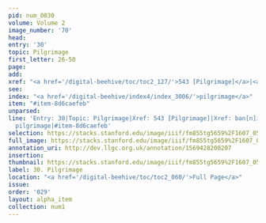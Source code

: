 ```yaml
---
pid: num_0030
volume: Volume 2
image_number: '70'
head: 
entry: '30'
topic: Pilgrimage
first_letter: 26-50
page: 
add: 
xref: "<a href='/digital-beehive/toc/toc2_127/'>543 [Pilgrimage]</a>|<a href='/digital-beehive/alpha1/alpha_0055/'>ban[n]ishmt</a>"
see: 
index: "<a href='/digital-beehive/index4/index_3006/'>pilgrimage</a>"
item: "#item-8d6caefeb"
unparsed: 
line: 'Entry: 30|Topic: Pilgrimage|Xref: 543 [Pilgrimage]|Xref: ban[n]ishmt|Index:
  pilgrimage|#item-8d6caefeb'
selection: https://stacks.stanford.edu/image/iiif/fm855tg5659%2F1607_0537/818,1316,2995,333/full/0/default.jpg
full_image: https://stacks.stanford.edu/image/iiif/fm855tg5659%2F1607_0537/full/full/0/default.jpg
annotation_uri: http://dev.llgc.org.uk/annotation/1569428200207
insertion: 
thumbnail: https://stacks.stanford.edu/image/iiif/fm855tg5659%2F1607_0537/818,1316,600,180/250,/0/default.jpg
label: 30. Pilgrimage
location: "<a href='/digital-beehive/toc/toc2_060/'>Full Page</a>"
issue: 
order: '029'
layout: alpha_item
collection: num1
---
```

